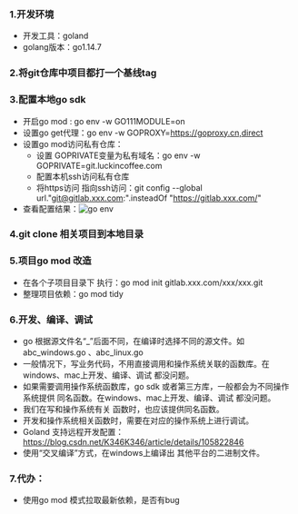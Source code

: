 ### 1.开发环境
- 开发工具：goland
- golang版本：go1.14.7
### 2.将git仓库中项目都打一个基线tag
### 3.配置本地go sdk
- 开启go mod :  go env -w  GO111MODULE=on
- 设置go get代理：go env -w GOPROXY=https://goproxy.cn,direct
- 设置go mod访问私有仓库：
   - 设置 GOPRIVATE变量为私有域名：go env -w GOPRIVATE=git.luckincoffee.com
   - 配置本机ssh访问私有仓库
   - 将https访问 指向ssh访问：git config --global url."git@gitlab.xxx.com:".insteadOf "https://gitlab.xxx.com/"
- 查看配置结果：![go env](https://i.loli.net/2020/11/13/a4SzONMgvRL8jhf.jpg)
### 4.git clone 相关项目到本地目录
### 5.项目go mod 改造
- 在各个子项目目录下 执行：go mod init gitlab.xxx.com/xxx/xxx.git
- 整理项目依赖：go mod tidy
### 6.开发、编译、调试
- go 根据源文件名“_”后面不同，在编译时选择不同的源文件。如abc_windows.go 、abc_linux.go
- 一般情况下，写业务代码，不用直接调用和操作系统关联的函数库。在windows、mac上开发、编译、调试 都没问题。
- 如果需要调用操作系统函数库，go sdk 或者第三方库，一般都会为不同操作系统提供 同名函数。在windows、mac上开发、编译、调试 都没问题。
- 我们在写和操作系统有关 函数时，也应该提供同名函数。
- 开发和操作系统相关函数时，需要在对应的操作系统上进行调试。
- Goland 支持远程开发配置：https://blog.csdn.net/K346K346/article/details/105822846
- 使用“交叉编译”方式，在windows上编译出 其他平台的二进制文件。
### 7.代办：
- 使用go mod 模式拉取最新依赖，是否有bug